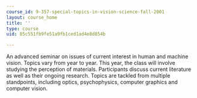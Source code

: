 ```yaml
---
course_id: 9-357-special-topics-in-vision-science-fall-2001
layout: course_home
title: ''
type: course
uid: 85c551fb9fe51a9fb1ced1ad4e8d854b

---
```

An advanced seminar on issues of current interest in human and machine vision. Topics vary from year to year. This year, the class will involve studying the perception of materials. Participants discuss current literature as well as their ongoing research. Topics are tackled from multiple standpoints, including optics, psychophysics, computer graphics and computer vision.
